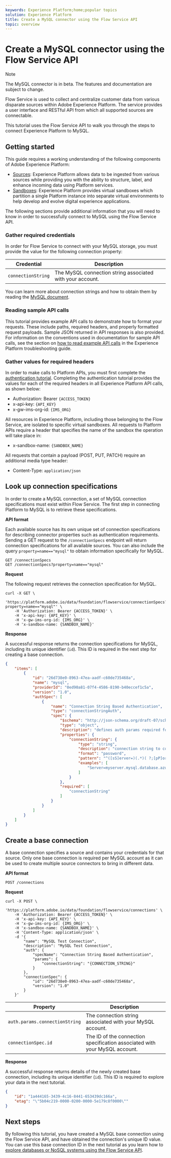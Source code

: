 ```yaml
---
keywords: Experience Platform;home;popular topics
solution: Experience Platform
title: Create a MySQL connector using the Flow Service API
topic: overview
---
```


# Create a MySQL connector using the Flow Service API

>[!NOTE]
>The MySQL connector is in beta. The features and documentation are subject to change.

Flow Service is used to collect and centralize customer data from various disparate sources within Adobe Experience Platform. The service provides a user interface and RESTful API from which all supported sources are connectable.

This tutorial uses the Flow Service API to walk you through the steps to connect Experience Platform to MySQL.

## Getting started

This guide requires a working understanding of the following components of Adobe Experience Platform:

*   [Sources](../../../../home.md): Experience Platform allows data to be ingested from various sources while providing you with the ability to structure, label, and enhance incoming data using Platform services.
*   [Sandboxes](../../../../../sandboxes/home.md): Experience Platform provides virtual sandboxes which partition a single Platform instance into separate virtual environments to help develop and evolve digital experience applications.

The following sections provide additional information that you will need to know in order to successfully connect to MySQL using the Flow Service API.

### Gather required credentials

In order for Flow Service to connect with your MySQL storage, you must provide the value for the following connection property:

| Credential | Description |
| ---------- | ----------- |
| `connectionString` | The MySQL connection string associated with your account. |

You can learn more about connection strings and how to obtain them by reading the [MySQL document](https://dev.mysql.com/doc/connector-net/en/connector-net-connections-string.html).

### Reading sample API calls

This tutorial provides example API calls to demonstrate how to format your requests. These include paths, required headers, and properly formatted request payloads. Sample JSON returned in API responses is also provided. For information on the conventions used in documentation for sample API calls, see the section on [how to read example API calls](../../../../../landing/troubleshooting.md#how-do-i-format-an-api-request) in the Experience Platform troubleshooting guide.

### Gather values for required headers

In order to make calls to Platform APIs, you must first complete the [authentication tutorial](../../../../../tutorials/authentication.md). Completing the authentication tutorial provides the values for each of the required headers in all Experience Platform API calls, as shown below:

*   Authorization: Bearer `{ACCESS_TOKEN}`
*   x-api-key: `{API_KEY}`
*   x-gw-ims-org-id: `{IMS_ORG}`

All resources in Experience Platform, including those belonging to the Flow Service, are isolated to specific virtual sandboxes. All requests to Platform APIs require a header that specifies the name of the sandbox the operation will take place in:

*   x-sandbox-name: `{SANDBOX_NAME}`

All requests that contain a payload (POST, PUT, PATCH) require an additional media type header:

*   Content-Type: `application/json`

## Look up connection specifications

In order to create a MySQL connection, a set of MySQL connection specifications must exist within Flow Service. The first step in connecting Platform to MySQL is to retrieve these specifications.

**API format**

Each available source has its own unique set of connection specifications for describing connector properties such as authentication requirements. Sending a GET request to the `/connectionSpecs` endpoint will return connection specifications for all available sources. You can also include the query `property=name=="mysql"` to obtain information specifically for MySQL.

```http
GET /connectionSpecs
GET /connectionSpecs?property=name=="mysql"
```

**Request**

The following request retrieves the connection specification for MySQL.

```shell
curl -X GET \
    'https://platform.adobe.io/data/foundation/flowservice/connectionSpecs?property=name=="mysql"' \
    -H 'Authorization: Bearer {ACCESS_TOKEN}' \
    -H 'x-api-key: {API_KEY}' \
    -H 'x-gw-ims-org-id: {IMS_ORG}' \
    -H 'x-sandbox-name: {SANDBOX_NAME}'
```

**Response**

A successful response returns the connection specifications for MySQL, including its unique identifier (`id`). This ID is required in the next step for creating a base connection.

```json
{
    "items": [
        {
            "id": "26d738e0-8963-47ea-aadf-c60de735468a",
            "name": "mysql",
            "providerId": "0ed90a81-07f4-4586-8190-b40eccef1c5a",
            "version": "1.0",
            "authSpec": [
                {
                    "name": "Connection String Based Authentication",
                    "type": "connectionStringAuth",
                    "spec": {
                        "$schema": "http://json-schema.org/draft-07/schema#",
                        "type": "object",
                        "description": "defines auth params required for connecting to MySql",
                        "properties": {
                            "connectionString": {
                                "type": "string",
                                "description": "connection string to connect to any MySql instance.",
                                "format": "password",
                                "pattern": "^([sS]erver=)(.*)( ?;[pP]ort=)(.*)(; ?[dD]atabase=)(.*)(; ?[uU]id=)(.*)(; ?[pP]wd=)(.*)(;)",
                                "examples": [
                                    "Server=myserver.mysql.database.azure.com; Port=3306; Database=my_sql_db; Uid=username; Pwd=password; SslMode=Preferred;"
                                ]
                            }
                        },
                        "required": [
                            "connectionString"
                        ]
                    }
                }
            ]
        }
    ]
}
```

## Create a base connection

A base connection specifies a source and contains your credentials for that source. Only one base connection is required per MySQL account as it can be used to create multiple source connectors to bring in different data.

**API format**

```http
POST /connections
```

**Request**

```shell
curl -X POST \
    'https://platform.adobe.io/data/foundation/flowservice/connections' \
    -H 'Authorization: Bearer {ACCESS_TOKEN}' \
    -H 'x-api-key: {API_KEY}' \
    -H 'x-gw-ims-org-id: {IMS_ORG}' \
    -H 'x-sandbox-name: {SANDBOX_NAME}' \
    -H 'Content-Type: application/json' \
    -d '{
        "name": "MySQL Test Connection",
        "description": "MySQL Test Connection",
        "auth": {
            "specName": "Connection String Based Authentication",
            "params": {
                "connectionString": "{CONNECTION_STRING}"
            }
        },
        "connectionSpec": {
            "id": "26d738e0-8963-47ea-aadf-c60de735468a",
            "version": "1.0"
        }
    }'
```

| Property | Description |
| --------- | ----------- |
| `auth.params.connectionString` | The connection string associated with your MySQL account. |
| `connectionSpec.id` | The ID of the connection specification associated with your MySQL account. |

**Response**

A successful response returns details of the newly created base connection, including its unique identifier (`id`). This ID is required to explore your data in the next tutorial.

```json
{
    "id": "1a444165-3439-4c16-8441-653439dc166a",
    "etag": "\"5b04c219-0000-0200-0000-5e179c8f0000\""
}
```

## Next steps

By following this tutorial, you have created a MySQL base connection using the Flow Service API, and have obtained the connection's unique ID value. You can use this base connection ID in the next tutorial as you learn how to [explore databases or NoSQL systems using the Flow Service API](../../explore/database-nosql.md).